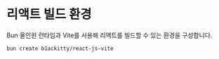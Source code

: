 # 리액트 빌드 환경

Bun 올인원 런타임과 Vite를 사용해 리액트를 빌드할 수 있는 환경을 구성합니다.

```sh
bun create b1ackitty/react-js-vite
```